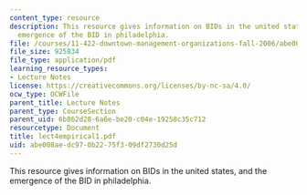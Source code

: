 ```yaml
---
content_type: resource
description: This resource gives information on BIDs in the united states, and the
  emergence of the BID in philadelphia.
file: /courses/11-422-downtown-management-organizations-fall-2006/abe008aedc970b2275f309df2730d25d_lect4empirical1.pdf
file_size: 925834
file_type: application/pdf
learning_resource_types:
- Lecture Notes
license: https://creativecommons.org/licenses/by-nc-sa/4.0/
ocw_type: OCWFile
parent_title: Lecture Notes
parent_type: CourseSection
parent_uid: 6b862d28-6a6e-be20-c04e-19258c35c712
resourcetype: Document
title: lect4empirical1.pdf
uid: abe008ae-dc97-0b22-75f3-09df2730d25d
---
```

This resource gives information on BIDs in the united states, and the emergence of the BID in philadelphia.